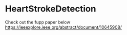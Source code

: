 # HeartStrokeDetection

Check out the fupp paper below
https://ieeexplore.ieee.org/abstract/document/10645908/
